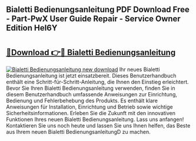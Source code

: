 ## Bialetti Bedienungsanleitung PDF Download Free - Part-PwX User Guide Repair - Service Owner Edition HeI6Y

# <h2><a href="http://df4pv2.blite.top/?on=Bialetti+Bedienungsanleitung">🔗Download 👉🔴 Bialetti Bedienungsanleitung</a></h2>

[![Bialetti Bedienungsanleitung new download](https://i.imgur.com/lujVjoI.png)](http://df4pv2.blite.top/?on=Bialetti+Bedienungsanleitung)
Ihr neues Bialetti Bedienungsanleitung ist jetzt einsatzbereit. Dieses Benutzerhandbuch enthält eine Schritt-für-Schritt-Anleitung, die Ihnen den Einstieg erleichtert. Bevor Sie Ihren Bialetti Bedienungsanleitung verwenden, finden Sie in diesem Benutzerhandbuch umfassende Anweisungen zur Einrichtung, Bedienung und Fehlerbehebung des Produkts. Es enthält klare Anweisungen für Installation, Einrichtung und Betrieb sowie wichtige Sicherheitsinformationen. Erleben Sie die Zukunft mit den innovativen Funktionen Ihres neuen Bialetti Bedienungsanleitung. Lass uns anfangen! Kontaktieren Sie uns noch heute und lassen Sie uns Ihnen helfen, das Beste aus Ihrem neuen Bialetti BedienungsanleitungD zu machen.
